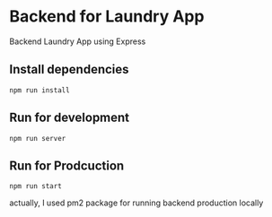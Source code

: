 # Backend for Laundry App
Backend Laundry App using Express

## Install dependencies
`npm run install`

## Run for development
`npm run server`

## Run for Prodcuction
`npm run start`

actually, I used pm2 package for running backend production locally
